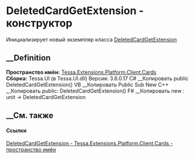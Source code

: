 # DeletedCardGetExtension - конструктор
Инициализирует новый экземпляр класса
[DeletedCardGetExtension](T_Tessa_Extensions_Platform_Client_Cards_DeletedCardGetExtension.htm)
##  __Definition
 **Пространство имён:**
[Tessa.Extensions.Platform.Client.Cards](N_Tessa_Extensions_Platform_Client_Cards.htm)  
 **Сборка:** Tessa.UI (в Tessa.UI.dll) Версия: 3.6.0.17
C# __Копировать
     public DeletedCardGetExtension()
VB __Копировать
     Public Sub New
C++ __Копировать
     public:
    DeletedCardGetExtension()
F# __Копировать
     new : unit -> DeletedCardGetExtension
##  __См. также
#### Ссылки
[DeletedCardGetExtension -
](T_Tessa_Extensions_Platform_Client_Cards_DeletedCardGetExtension.htm)
[Tessa.Extensions.Platform.Client.Cards - пространство
имён](N_Tessa_Extensions_Platform_Client_Cards.htm)
